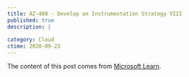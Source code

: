 ```yaml
---
title: AZ-400 - Develop an Instrumentation Strategy VIII
published: true
description: |
  
category: Cloud
ctime: 2020-09-23
---
```


The content of this post comes from [Microsoft Learn](https://docs.microsoft.com/en-us/learn/modules/instrument-web-app-code-with-application-insights/).
